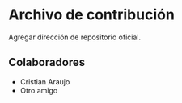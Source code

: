 # Archivo de contribución

Agregar dirección de repositorio oficial.

## Colaboradores

- Cristian Araujo
- Otro amigo